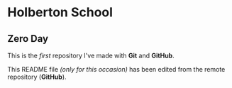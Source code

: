 # Holberton School

## Zero Day

This is the *first* repository I've made with **Git** and **GitHub**.

This README file *(only for this occasion)* has been edited from the remote repository (**GitHub**).

